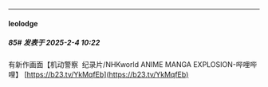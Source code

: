 ﻿
*****

####  leolodge  
##### 85#       发表于 2025-2-4 10:22

有新作画面【机动警察  纪录片/NHKworld ANIME MANGA EXPLOSION-哔哩哔哩】 [https://b23.tv/YkMqfEb](https://b23.tv/YkMqfEb)

